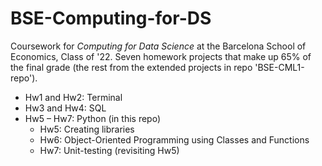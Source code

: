 # BSE-Computing-for-DS
Coursework for *Computing for Data Science* at the Barcelona School of Economics, Class of '22. Seven homework projects that make up 65% of the final grade (the rest from the extended projects in repo 'BSE-CML1-repo'). 

* Hw1 and Hw2: Terminal
* Hw3 and Hw4: SQL
* Hw5 – Hw7: Python (in this repo)
  * Hw5: Creating libraries
  * Hw6: Object-Oriented Programming using Classes and Functions
  * Hw7: Unit-testing (revisiting Hw5)
